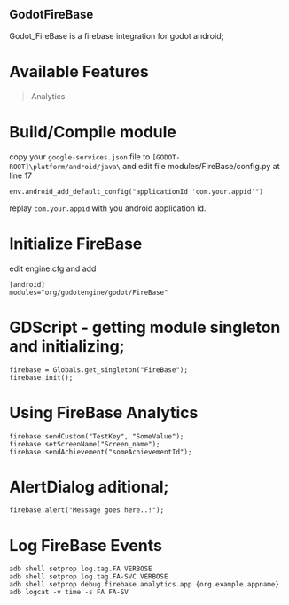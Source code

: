 ## GodotFireBase
Godot_FireBase is a firebase integration for godot android;

# Available Features
> Analytics

# Build/Compile module
copy your `google-services.json` file to `[GODOT-ROOT]\platform/android/java\` and edit file modules/FireBase/config.py at line 17
```
env.android_add_default_config("applicationId 'com.your.appid'")
```
replay `com.your.appid` with you android application id.

# Initialize FireBase

edit engine.cfg and add
```
[android]
modules="org/godotengine/godot/FireBase"
```

# GDScript - getting module singleton and initializing;
```
firebase = Globals.get_singleton("FireBase");
firebase.init();
```
# Using FireBase Analytics
```
firebase.sendCustom("TestKey", "SomeValue");
firebase.setScreenName("Screen_name");
firebase.sendAchievement("someAchievementId");
```

# AlertDialog aditional;
```
firebase.alert("Message goes here..!");
```

# Log FireBase Events

```
adb shell setprop log.tag.FA VERBOSE
adb shell setprop log.tag.FA-SVC VERBOSE
adb shell setprop debug.firebase.analytics.app {org.example.appname}
adb logcat -v time -s FA FA-SV
```
